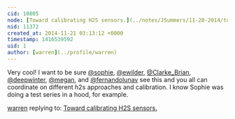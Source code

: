 ```yaml
---
cid: 10805
node: [Toward calibrating H2S sensors.](../notes/JSummers/11-20-2014/toward-calibrating-h2s-sensors)
nid: 11372
created_at: 2014-11-21 03:13:12 +0000
timestamp: 1416539592
uid: 1
author: [warren](../profile/warren)
---
```


Very cool! I want to be sure [@sophie](/profile/sophie), [@ewilder](/profile/ewilder), [@Clarke_Brian](/profile/Clarke_Brian), [@deepwinter](/profile/deepwinter), [@megan](/profile/megan), and [@fernandolunav](/profile/fernandolunav) see this and you all can coordinate on different h2s approaches and calibration. I know Sophie was doing a test series in a hood, for example. 

[warren](../profile/warren) replying to: [Toward calibrating H2S sensors.](../notes/JSummers/11-20-2014/toward-calibrating-h2s-sensors)

